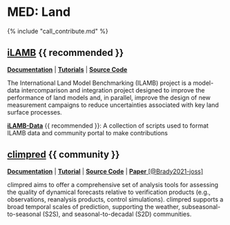 
# MED: Land

{% include "call_contribute.md" %}


## [iLAMB][ilamb-web] {{ recommended }}

[**Documentation**][ilamb-doc] |
[**Tutorials**][ilamb-tutorial] | 
[**Source Code**][ilamb-source]

The International Land Model Benchmarking (ILAMB) project is a model-data intercomparison and integration project designed to improve the performance of land models and, in parallel, improve the design of new measurement campaigns to reduce uncertainties associated with key land surface processes.

[**iLAMB-Data**][ilambdata-source] {{ recommended }}:
A collection of scripts used to format ILAMB data and community portal to make contributions


## [climpred][climpred-doc]  {{ community }}

[**Documentation**][climpred-doc] |
[**Tutorial**][climpred-tutorial] |
[**Source Code**][climpred-source] |
[**Paper** [@Brady2021-joss]][climpred-paper]

climpred aims to offer a comprehensive set of analysis tools for assessing the quality of
dynamical forecasts relative to verification products (e.g., observations, reanalysis products,
control simulations). climpred supports a broad temporal scales of prediction, supporting the weather, subseasonal-to-seasonal (S2S), and seasonal-to-decadal (S2D) communities.


[ilamb-web]: https://www.ilamb.org/
[ilamb-doc]: https://www.ilamb.org/doc/index.html
[ilamb-tutorial]: https://www.ilamb.org/doc/tutorial.html
[ilamb-source]: https://github.com/rubisco-sfa/ILAMB
[ilambdata-source]: https://github.com/rubisco-sfa/ILAMB

[climpred-doc]: https://climpred.readthedocs.io/en/stable/index.html
[climpred-tutorial]: https://climpred.readthedocs.io/en/stable/setting-up-data.html
[climpred-source]: https://github.com/pangeo-data/climpred
[climpred-paper]: https://joss.theoj.org/papers/10.21105/joss.02781
